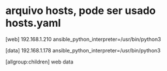 # arquivo hosts, pode ser usado hosts.yaml

[web]
192.168.1.210 ansible_python_interpreter=/usr/bin/python3

[data]
192.168.1.178 ansible_python_interpreter=/usr/bin/python3

[allgroup:children]
web
data